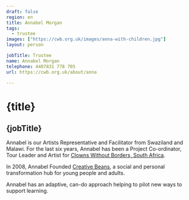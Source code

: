 ```yaml
---
draft: false
region: en
title: Annabel Morgan
tags:
  - trustee
images: ["https://cwb.org.uk/images/anna-with-children.jpg"]
layout: person

jobTitle: Trustee
name: Annabel Morgan
telephone: 4407831 778 705
url: https://cwb.org.uk/about/anna

---
```


# {title}
## {jobTitle}

Annabel is our Artists Representative and <!-- clown, storyteller --> Facilitator from Swaziland and Malawi. For the last six years, Annabel has been a Project Co-ordinator, Tour Leader and Artist for [Clowns Without Borders, South Africa](https://cwbsa.org/about-us/who-we-are/).

In 2008, Annabel Founded [Creative Beans](http://creativebeans.weebly.com/who-we-are.html), <!-- which develops creative projects --> a social and personal transformation hub for young people and&nbsp;adults.

Annabel has an adaptive, can-do approach helping to pilot new ways to support&nbsp;learning.

<!--
• Annabel Morgan (rated out of 3):
- performance:
  - seems to be moving the needle in SA, who have a lot of organised programming and training materials, support and cash-flow (partners are well advertised)?
  - Artists representative.
- How can we help her?:
  - improve interactions
  - new proj. to fundraise
-->

<!-- D@64%: gtmetrix.com/reports/cwbsa.org/V9nj6n5q/ -->
